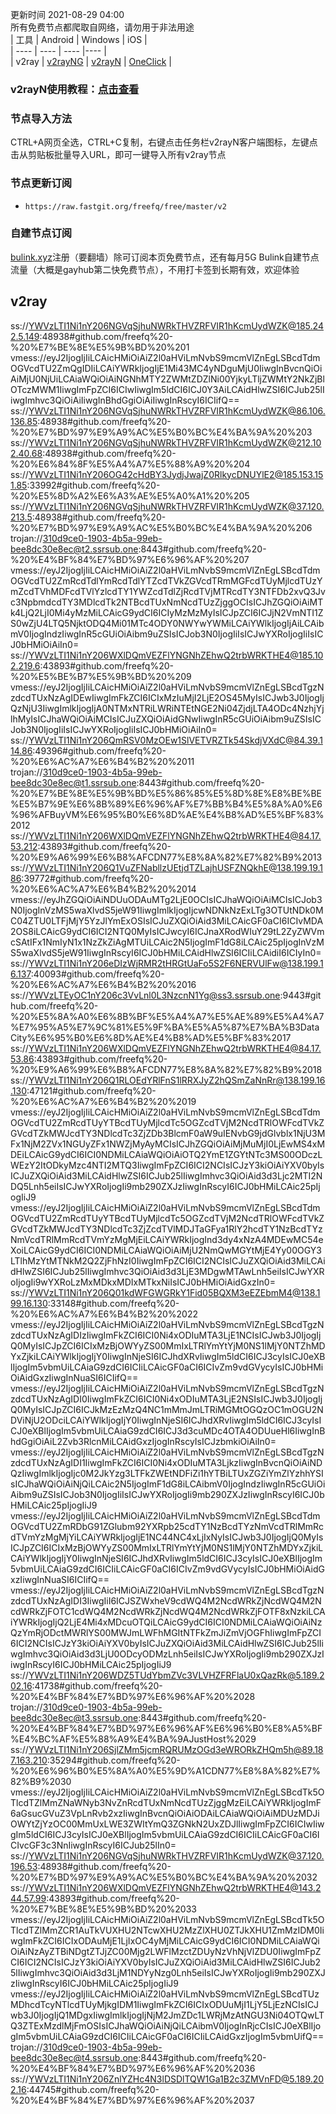 更新时间 2021-08-29 04:00  
所有免费节点都爬取自网络，请勿用于非法用途  
|  工具  | Android  | Windows  | iOS  |  
|  ----  | ----   | ----  |----  |  
| v2ray  | [v2rayNG](https://github.com/2dust/v2rayNG/releases/download/1.4.12/v2rayNG_1.4.12_arm64-v8a.apk) | [v2rayN](https://github.com/2dust/v2rayN/releases/download/3.27/v2rayN-Core.zip) | [OneClick](https://oneclick.earth/) |  
### v2rayN使用教程：[点击查看](https://github.com/freefq/tutorials)  
### 节点导入方法  
CTRL+A网页全选，CTRL+C复制，右键点击任务栏v2rayN客户端图标，左键点击从剪贴板批量导入URL，即可一键导入所有v2ray节点  
### 节点更新订阅  
- `https://raw.fastgit.org/freefq/free/master/v2`  
### 自建节点订阅  
[bulink.xyz](https://bulink.xyz)注册（要翻墙）除可订阅本页免费节点，还有每月5G Bulink自建节点流量（大概是gayhub第二快免费节点），不用打卡签到长期有效，欢迎体验  
## v2ray  
ss://YWVzLTI1Ni1nY206NGVqSjhuNWRkTHVZRFVIR1hKcmUydWZK@185.242.5.149:48938#github.com/freefq%20-%20%E7%BE%8E%E5%9B%BD%20%201  
vmess://eyJ2IjogIjIiLCAicHMiOiAiZ2l0aHViLmNvbS9mcmVlZnEgLSBcdTdmOGVcdTU2ZmQgIDIiLCAiYWRkIjogIjE1Mi43MC4yNDguMjU0IiwgInBvcnQiOiAiMjU0NjUiLCAiaWQiOiAiNGNhMTY2ZWMtZDZlNi00YjkyLTljZWMtY2NkZjBlOTczMWM1IiwgImFpZCI6ICIwIiwgIm5ldCI6ICJ0Y3AiLCAidHlwZSI6ICJub25lIiwgImhvc3QiOiAiIiwgInBhdGgiOiAiIiwgInRscyI6ICIifQ==  
ss://YWVzLTI1Ni1nY206NGVqSjhuNWRkTHVZRFVIR1hKcmUydWZK@86.106.136.85:48938#github.com/freefq%20-%20%E7%BD%97%E9%A9%AC%E5%B0%BC%E4%BA%9A%20%203  
ss://YWVzLTI1Ni1nY206NGVqSjhuNWRkTHVZRFVIR1hKcmUydWZK@212.102.40.68:48938#github.com/freefq%20-%20%E6%84%8F%E5%A4%A7%E5%88%A9%20%204  
ss://YWVzLTI1Ni1nY206OG42cHdBY3JydjJwajZ0RlkycDNUYlE2@185.153.151.85:33992#github.com/freefq%20-%20%E5%8D%A2%E6%A3%AE%E5%A0%A1%20%205  
ss://YWVzLTI1Ni1nY206NGVqSjhuNWRkTHVZRFVIR1hKcmUydWZK@37.120.213.5:48938#github.com/freefq%20-%20%E7%BD%97%E9%A9%AC%E5%B0%BC%E4%BA%9A%20%206  
trojan://310d9ce0-1903-4b5a-99eb-bee8dc30e8ec@t2.ssrsub.one:8443#github.com/freefq%20-%20%E4%BF%84%E7%BD%97%E6%96%AF%20%207  
vmess://eyJ2IjogIjIiLCAicHMiOiAiZ2l0aHViLmNvbS9mcmVlZnEgLSBcdTdmOGVcdTU2ZmRcdTdlYmRcdTdlYTZcdTVkZGVcdTRmMGFcdTUyMjlcdTUzYmZcdTVhMDFcdTVlYzlcdTY1YWZcdTdlZjRcdTVjMTRcdTY3NTFDb2xvQ3Jvc3NpbmdcdTY3MDlcdTk2NTBcdTUxNmNcdTUzZjggOCIsICJhZGQiOiAiMTk4LjQ2LjI0Mi4yMzMiLCAicG9ydCI6ICIyMzMzMyIsICJpZCI6ICJjN2VmNTI1ZS0wZjU4LTQ5NjktODQ4Mi01MTc4ODY0NWYwYWMiLCAiYWlkIjogIjAiLCAibmV0IjogIndzIiwgInR5cGUiOiAibm9uZSIsICJob3N0IjogIiIsICJwYXRoIjogIiIsICJ0bHMiOiAiIn0=  
ss://YWVzLTI1Ni1nY206WXlDQmVEZFlYNGNhZEhwQ2trbWRKTHE4@185.102.219.6:43893#github.com/freefq%20-%20%E5%BE%B7%E5%9B%BD%20%209  
vmess://eyJ2IjogIjIiLCAicHMiOiAiZ2l0aHViLmNvbS9mcmVlZnEgLSBcdTgzNzdcdTUxNzAgIDEwIiwgImFkZCI6ICIxMzIuMjI2LjE2OS45MyIsICJwb3J0IjogIjQzNjU3IiwgImlkIjogIjA0NTMxNTRiLWRiNTEtNGE2Ni04ZjdjLTA4ODc4NzhjYjlhMyIsICJhaWQiOiAiMCIsICJuZXQiOiAidGNwIiwgInR5cGUiOiAibm9uZSIsICJob3N0IjogIiIsICJwYXRoIjogIiIsICJ0bHMiOiAiIn0=  
ss://YWVzLTI1Ni1nY206QmRSV0MzOEw1SlVETVRZTk54SkdjVXdC@84.39.114.86:49396#github.com/freefq%20-%20%E6%AC%A7%E6%B4%B2%20%2011  
trojan://310d9ce0-1903-4b5a-99eb-bee8dc30e8ec@t1.ssrsub.one:8443#github.com/freefq%20-%20%E7%BE%8E%E5%9B%BD%E5%86%85%E5%8D%8E%E8%BE%BE%E5%B7%9E%E6%8B%89%E6%96%AF%E7%BB%B4%E5%8A%A0%E6%96%AFBuyVM%E6%95%B0%E6%8D%AE%E4%B8%AD%E5%BF%83%2012  
ss://YWVzLTI1Ni1nY206WXlDQmVEZFlYNGNhZEhwQ2trbWRKTHE4@84.17.53.212:43893#github.com/freefq%20-%20%E9%A6%99%E6%B8%AFCDN77%E8%8A%82%E7%82%B9%2013  
ss://YWVzLTI1Ni1nY206Q1VuZFNabllzUEtjdTZLajhUSFZNQkhE@138.199.19.186:39772#github.com/freefq%20-%20%E6%AC%A7%E6%B4%B2%20%2014  
vmess://eyJhZGQiOiAiNDUuODAuMTg2LjE0OCIsICJhaWQiOiAiMCIsICJob3N0IjogInVzMS5waXlvdS5jeW91IiwgImlkIjogIjcwNDNkNzExLTg3OTUtNDk0MC04ZTU0LTFjMjY5YzJlYmExOSIsICJuZXQiOiAid3MiLCAicGF0aCI6ICIvMDA2OS8iLCAicG9ydCI6ICI2NTQ0MyIsICJwcyI6ICJnaXRodWIuY29tL2ZyZWVmcSAtIFx1NmIyN1x1NzZkZiAgMTUiLCAic2N5IjogImF1dG8iLCAic25pIjogInVzMS5waXlvdS5jeW91IiwgInRscyI6ICJ0bHMiLCAidHlwZSI6ICIiLCAidiI6ICIyIn0=  
ss://YWVzLTI1Ni1nY206eDIzWjRMR2tHRGtUaFo5S2F6NERVUlFw@138.199.16.137:40093#github.com/freefq%20-%20%E6%AC%A7%E6%B4%B2%20%2016  
ss://YWVzLTEyOC1nY206c3VvLnl0L3NzcnN1Yg@ss3.ssrsub.one:9443#github.com/freefq%20-%20%E5%8A%A0%E6%8B%BF%E5%A4%A7%E5%AE%89%E5%A4%A7%E7%95%A5%E7%9C%81%E5%9F%BA%E5%A5%87%E7%BA%B3DataCity%E6%95%B0%E6%8D%AE%E4%B8%AD%E5%BF%83%2017  
ss://YWVzLTI1Ni1nY206WXlDQmVEZFlYNGNhZEhwQ2trbWRKTHE4@84.17.53.86:43893#github.com/freefq%20-%20%E9%A6%99%E6%B8%AFCDN77%E8%8A%82%E7%82%B9%2018  
ss://YWVzLTI1Ni1nY206Q1RLOEdYRlFnS1lRRXJyZ2hQSmZaNnRr@138.199.16.130:47121#github.com/freefq%20-%20%E6%AC%A7%E6%B4%B2%20%2019  
vmess://eyJ2IjogIjIiLCAicHMiOiAiZ2l0aHViLmNvbS9mcmVlZnEgLSBcdTdmOGVcdTU2ZmRcdTUyYTBcdTUyMjlcdTc5OGZcdTVjM2NcdTRlOWFcdTVkZGVcdTZkMWJcdTY3NDlcdTc3ZjZDb3BlcmF0aW9uIENvbG9jdGlvblx1NjU3MFx1NjM2ZVx1NGUyZFx1NWZjMyAyMCIsICJhZGQiOiAiMjMuMjI0LjEwMS4xMDEiLCAicG9ydCI6ICI0NDMiLCAiaWQiOiAiOTQ2YmE1ZGYtNTc3MS00ODczLWEzY2ItODkyMzc4NTI2MTQ3IiwgImFpZCI6ICI2NCIsICJzY3kiOiAiYXV0byIsICJuZXQiOiAid3MiLCAidHlwZSI6ICJub25lIiwgImhvc3QiOiAid3d3Ljc2MTI2NDQ5Lnh5eiIsICJwYXRoIjogIi9mb290ZXJzIiwgInRscyI6ICJ0bHMiLCAic25pIjogIiJ9  
vmess://eyJ2IjogIjIiLCAicHMiOiAiZ2l0aHViLmNvbS9mcmVlZnEgLSBcdTdmOGVcdTU2ZmRcdTUyYTBcdTUyMjlcdTc5OGZcdTVjM2NcdTRlOWFcdTVkZGVcdTZkMWJcdTY3NDlcdTc3ZjZcdTVlMDJTaGFya1RlY2hcdTY1NzBcdTYzNmVcdTRlMmRcdTVmYzMgMjEiLCAiYWRkIjogInd3dy4xNzA4MDEwMC54eXoiLCAicG9ydCI6ICI0NDMiLCAiaWQiOiAiMjU2NmQwMGYtMjE4Yy00OGY3LTlhMzYtMTNkM2Q2ZjFhNzI0IiwgImFpZCI6ICI2NCIsICJuZXQiOiAid3MiLCAidHlwZSI6ICJub25lIiwgImhvc3QiOiAid3d3LjE3MDgwMTAwLnh5eiIsICJwYXRoIjogIi9wYXRoLzMxMDkxMDIxMTkxNiIsICJ0bHMiOiAidGxzIn0=  
ss://YWVzLTI1Ni1nY206Q01kdWFGWGRkY1Fid05BQXM3eEZEbmM4@138.199.16.130:33148#github.com/freefq%20-%20%E6%AC%A7%E6%B4%B2%20%2022  
vmess://eyJ2IjogIjIiLCAicHMiOiAiZ2l0aHViLmNvbS9mcmVlZnEgLSBcdTgzNzdcdTUxNzAgIDIzIiwgImFkZCI6ICI0Ni4xODIuMTA3LjE1NCIsICJwb3J0IjogIjQ0MyIsICJpZCI6ICIxMzBjOWYyZS00MmIxLTRlYmYtYjM0NS1lMjY0NTZhMDYxZjkiLCAiYWlkIjogIjY0IiwgInNjeSI6ICJhdXRvIiwgIm5ldCI6ICJ3cyIsICJ0eXBlIjogIm5vbmUiLCAiaG9zdCI6ICIiLCAicGF0aCI6ICIvZm9vdGVycyIsICJ0bHMiOiAidGxzIiwgInNuaSI6ICIifQ==  
vmess://eyJ2IjogIjIiLCAicHMiOiAiZ2l0aHViLmNvbS9mcmVlZnEgLSBcdTgzNzdcdTUxNzAgIDI0IiwgImFkZCI6ICI0Ni4xODIuMTA3LjE2NSIsICJwb3J0IjogIjQ0MyIsICJpZCI6ICJkMzEzMzQ4NC1mMmJmLTRiMGMtOGQzOC1mOGU2NDViNjU2ODciLCAiYWlkIjogIjY0IiwgInNjeSI6ICJhdXRvIiwgIm5ldCI6ICJ3cyIsICJ0eXBlIjogIm5vbmUiLCAiaG9zdCI6ICJ3d3cuMDc4OTA4ODUueHl6IiwgInBhdGgiOiAiL2Zvb3RlcnMiLCAidGxzIjogInRscyIsICJzbmkiOiAiIn0=  
vmess://eyJ2IjogIjIiLCAicHMiOiAiZ2l0aHViLmNvbS9mcmVlZnEgLSBcdTgzNzdcdTUxNzAgIDI1IiwgImFkZCI6ICI0Ni4xODIuMTA3LjkzIiwgInBvcnQiOiAiNDQzIiwgImlkIjogIjc0M2JkYzg3LTFkZWEtNDFiZi1hYTBiLTUxZGZiYmZlYzhhYSIsICJhaWQiOiAiNjQiLCAic2N5IjogImF1dG8iLCAibmV0IjogIndzIiwgInR5cGUiOiAibm9uZSIsICJob3N0IjogIiIsICJwYXRoIjogIi9mb290ZXJzIiwgInRscyI6ICJ0bHMiLCAic25pIjogIiJ9  
vmess://eyJ2IjogIjIiLCAicHMiOiAiZ2l0aHViLmNvbS9mcmVlZnEgLSBcdTdmOGVcdTU2ZmRDbG91ZGlubm92YXRpb25cdTY1NzBcdTYzNmVcdTRlMmRcdTVmYzMgMjYiLCAiYWRkIjogIjE1NC44NC4xLjIxNyIsICJwb3J0IjogIjQ0MyIsICJpZCI6ICIxMzBjOWYyZS00MmIxLTRlYmYtYjM0NS1lMjY0NTZhMDYxZjkiLCAiYWlkIjogIjY0IiwgInNjeSI6ICJhdXRvIiwgIm5ldCI6ICJ3cyIsICJ0eXBlIjogIm5vbmUiLCAiaG9zdCI6ICIiLCAicGF0aCI6ICIvZm9vdGVycyIsICJ0bHMiOiAidGxzIiwgInNuaSI6ICIifQ==  
vmess://eyJ2IjogIjIiLCAicHMiOiAiZ2l0aHViLmNvbS9mcmVlZnEgLSBcdTgzNzdcdTUxNzAgIDI3IiwgIiI6ICJSZWxheV9cdWQ4M2NcdWRkZjNcdWQ4M2NcdWRkZjFOTC1cdWQ4M2NcdWRkZjNcdWQ4M2NcdWRkZjFOTF8xNzkiLCAiYWRkIjogIjQ2LjE4Mi4xMDcuOTQiLCAicG9ydCI6ICI0NDMiLCAiaWQiOiAiNzQzYmRjODctMWRlYS00MWJmLWFhMGItNTFkZmJiZmVjOGFhIiwgImFpZCI6ICI2NCIsICJzY3kiOiAiYXV0byIsICJuZXQiOiAid3MiLCAidHlwZSI6ICJub25lIiwgImhvc3QiOiAid3d3LjU0ODcyODMzLnh5eiIsICJwYXRoIjogIi9mb290ZXJzIiwgInRscyI6ICJ0bHMiLCAic25pIjogIiJ9  
ss://YWVzLTI1Ni1nY206WDZ5TUdYbmZVc3VLVHZFRFlaU0xQazRk@5.189.202.16:41738#github.com/freefq%20-%20%E4%BF%84%E7%BD%97%E6%96%AF%20%2028  
trojan://310d9ce0-1903-4b5a-99eb-bee8dc30e8ec@t3.ssrsub.one:8443#github.com/freefq%20-%20%E4%BF%84%E7%BD%97%E6%96%AF%E6%96%B0%E8%A5%BF%E4%BC%AF%E5%88%A9%E4%BA%9AJustHost%2029  
ss://YWVzLTI1Ni1nY206SjlZMm5jcmRQRUMzOGd3eWRORkZHQm5h@89.187.163.210:35294#github.com/freefq%20-%20%E6%96%B0%E5%8A%A0%E5%9D%A1CDN77%E8%8A%82%E7%82%B9%2030  
vmess://eyJ2IjogIjIiLCAicHMiOiAiZ2l0aHViLmNvbS9mcmVlZnEgLSBcdTk5OTlcdTZlMmZNaWNyb3NvZnRcdTUxNmNcdTUzZjggMzEiLCAiYWRkIjogImF6aGsucGVuZ3VpLnRvb2xzIiwgInBvcnQiOiAiODAiLCAiaWQiOiAiMDUzMDJiOWYtZjYzOC00MmUxLWE3ZWItYmQ3ZGNkN2UxZDJlIiwgImFpZCI6ICIwIiwgIm5ldCI6ICJ3cyIsICJ0eXBlIjogIm5vbmUiLCAiaG9zdCI6ICIiLCAicGF0aCI6ICIvcGF3c3NnIiwgInRscyI6ICJub25lIn0=  
ss://YWVzLTI1Ni1nY206NGVqSjhuNWRkTHVZRFVIR1hKcmUydWZK@37.120.196.53:48938#github.com/freefq%20-%20%E7%BD%97%E9%A9%AC%E5%B0%BC%E4%BA%9A%20%2032  
ss://YWVzLTI1Ni1nY206WXlDQmVEZFlYNGNhZEhwQ2trbWRKTHE4@143.244.57.99:43893#github.com/freefq%20-%20%E7%BE%8E%E5%9B%BD%20%2033  
vmess://eyJ2IjogIjIiLCAicHMiOiAiZ2l0aHViLmNvbS9mcmVlZnEgLSBcdTk5OTlcdTZlMmZCR1AuTkVUXHU2NTcwXHU2MzZlXHU0ZTJkXHU1ZmMzIDM0IiwgImFkZCI6ICIxODAuMjE1LjIxOC4yMjMiLCAicG9ydCI6ICI0NDMiLCAiaWQiOiAiNzAyZTBiNDgtZTJjZC00Mjg2LWFlMzctZDUyNzVhNjVlZDU0IiwgImFpZCI6ICI2NCIsICJzY3kiOiAiYXV0byIsICJuZXQiOiAid3MiLCAidHlwZSI6ICJub25lIiwgImhvc3QiOiAid3d3LjM1NDYyNzg0Lnh5eiIsICJwYXRoIjogIi9mb290ZXJzIiwgInRscyI6ICJ0bHMiLCAic25pIjogIiJ9  
vmess://eyJ2IjogIjIiLCAicHMiOiAiZ2l0aHViLmNvbS9mcmVlZnEgLSBcdTUzMDhcdTcyNTlcdTUyMjkgIDM1IiwgImFkZCI6ICIxODUuMjI1LjY5LjEzNCIsICJwb3J0IjogIjQ1MDgxIiwgImlkIjogIjNjM2JmZDc1LWRjMzAtNGU3Ni04OTQwLTQ3ZTExMzdlMjFmOSIsICJhaWQiOiAiNjQiLCAibmV0IjogInRjcCIsICJ0eXBlIjogIm5vbmUiLCAiaG9zdCI6ICIiLCAicGF0aCI6ICIiLCAidGxzIjogIm5vbmUifQ==  
trojan://310d9ce0-1903-4b5a-99eb-bee8dc30e8ec@t4.ssrsub.one:8443#github.com/freefq%20-%20%E4%BF%84%E7%BD%97%E6%96%AF%20%2036  
ss://YWVzLTI1Ni1nY206ZnlYZHc4N3lDSDlTQW1Ga1B2c3ZMVnFD@5.189.202.16:44745#github.com/freefq%20-%20%E4%BF%84%E7%BD%97%E6%96%AF%20%2037  
